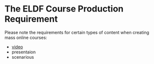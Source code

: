 # The ELDF Course Production Requirement 
Please note the requirements for certain types of content when creating mass online courses:
* [video](video.md)
* presentaion
* scenarious

